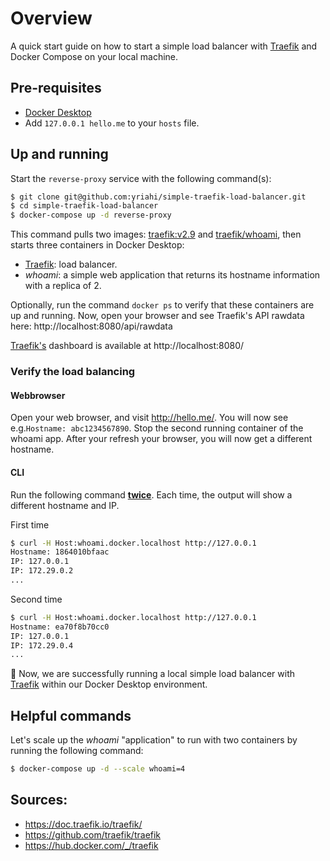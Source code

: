# Overview

A quick start guide on how to start a simple load balancer with [Traefik](https://doc.traefik.io/traefik/) and Docker Compose on your local machine.



## Pre-requisites

- [Docker Desktop](https://www.docker.com/products/docker-desktop/)
- Add `127.0.0.1 hello.me` to your `hosts` file.



## Up and running


Start the `reverse-proxy` service with the following command(s):

```bash
$ git clone git@github.com:yriahi/simple-traefik-load-balancer.git
$ cd simple-traefik-load-balancer
$ docker-compose up -d reverse-proxy
```

This command pulls two images: [traefik:v2.9](https://hub.docker.com/_/traefik) and [traefik/whoami](https://hub.docker.com/r/traefik/whoami), then starts three containers in Docker Desktop:

- [Traefik](https://doc.traefik.io/traefik/): load balancer.
-  *whoami*: a simple web application that returns its hostname information with a replica of 2.

Optionally, run the command `docker ps` to verify that these containers are up and running. Now, open your browser and see Traefik's API rawdata here: http://localhost:8080/api/rawdata

[Traefik's](https://doc.traefik.io/traefik/) dashboard is available at http://localhost:8080/

### Verify the load balancing

#### Webbrowser

Open your web browser, and visit http://hello.me/. You will now see e.g.`Hostname: abc1234567890`. Stop the second running container of the whoami app. After your refresh your browser, you will now get a different hostname.


#### CLI
Run the following command **<u>twice</u>**. Each time, the output will show a different hostname and IP.

First time

```bash
$ curl -H Host:whoami.docker.localhost http://127.0.0.1
Hostname: 1864010bfaac
IP: 127.0.0.1
IP: 172.29.0.2
...
```

Second time

```bash
$ curl -H Host:whoami.docker.localhost http://127.0.0.1
Hostname: ea70f8b70cc0
IP: 127.0.0.1
IP: 172.29.0.4
...
```

🎊 Now, we are successfully running a local simple load balancer with [Traefik](https://doc.traefik.io/traefik/) within our Docker Desktop environment.



## Helpful commands

Let's scale up the *whoami* "application" to run with two containers by running the following command: 

```bash 
$ docker-compose up -d --scale whoami=4
```



## Sources:

- https://doc.traefik.io/traefik/
- https://github.com/traefik/traefik
- https://hub.docker.com/_/traefik
